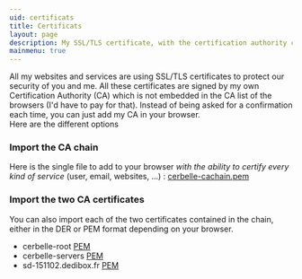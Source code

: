 ```yaml
---
uid: certificats
title: Certificats
layout: page
description: My SSL/TLS certificate, with the certification authority chain. 
mainmenu: true
---
```

<p>All my websites and services are using SSL/TLS certificates to protect our
security of you and me.  All these certificates are signed by my own
Certification Authority (CA) which is not embedded in the CA list of the
browsers (I'd have to pay for that). Instead of being asked for a confirmation
each time, you can just add my CA in your browser. <br/>
Here are the different options</p>
  
<h3>Import the CA chain</h3>

<p>Here is the single file to add to your browser <em>with the ability to
certify every kind of service</em> (user, email, websites, ...) : <a
href="{{ "/assets/pages/cerbelle-cachain.pem" | relative_url }}">cerbelle-cachain.pem</a></p>

<h3>Import the two CA certificates</h3>

<p>You can also import each of the two certificates contained in the chain,
either in the DER or PEM format depending on your browser.<br/>
    <ul>
        <li>cerbelle-root <a href="{{ "/assets/pages/cerbelle-root.crt" | relative_url }}">PEM</a></li>
        <li>cerbelle-servers <a href="{{ "/assets/pages/cerbelle-servers.crt" | relative_url }}">PEM</a></li>
        <li>sd-151102.dedibox.fr <a href="{{ "/assets/pages/sd-151102.dedibox.fr.crt" | relative_url }}">PEM</a></li>
    </ul>
</p>
